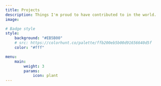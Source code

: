 ```yaml
---
title: Projects
description: Things I'm proud to have contributed to in the world.
image:

# Badge style
style:
    background: "#EB5B00"
    # src: https://colorhunt.co/palette/ffb200eb5b00d91656640d5f
    color: "#fff"

menu:
    main: 
        weight: 3
        params:
            icon: plant
---
```

